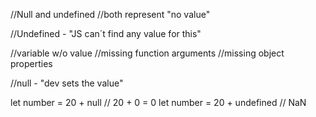 //Null and undefined
//both represent "no value"

//Undefined - "JS can´t find any value for this"

//variable w/o value
//missing function arguments
//missing object properties

//null - "dev sets the value"

let number = 20 + null // 20 + 0 = 0
let number = 20 + undefined // NaN

